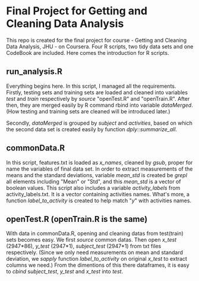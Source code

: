 # Final Project for Getting and Cleaning Data Analysis
This repo is created for the final project for course - Getting and Cleaning Data Analysis, JHU - on Coursera.
Four R scripts, two tidy data sets and one CodeBook are included. Here comes the introduction for R scripts.

## run_analysis.R
Everything begins here. In this script, I managed all the requirements.
Firstly, testing sets and training sets are loaded and cleaned into variables *test* and *train* respectively by *source* "openTest.R" and "openTrain.R". After then, they are merged easily by R command rbind into variable *dataMerged*. (How testing and training sets are cleaned will be introduced later.)

Secondly, *dataMerged* is grouped by *subject* and *activities*, based on which the second data set is created easily by function *dply::summarize_all*.

## commonData.R
In this script, features.txt is loaded as *x_names*, cleaned by *gsub*, proper for name the variables of final data set. In order to extract measurements of the means and the standard deviations, variable *mean_std* is created be *grepl* all elements including "Mean" or "Std", and this *mean_std* is a vector of boolean values.
This script also includes a variable *activity_labels* from activity_labels.txt. It is a vector containing activities names. What's more, a function *label_to_activity* is created to help match "*y*" with activities names.

## openTest.R (openTrain.R is the same)
With data in commonData.R, opening and cleaning datas from test(train) sets becomes easy. 
We first *source* common datas. Then open *x_test* (2947\*86), *y_test* (2947\*1), *subject_test* (2947\*1) from txt files respectively. (Since we only need measurements on mean and standard deviation, we *sapply* function *label_to_activity* on original *x_test* to extract columns we need.)
From the dimentions of this there dataframes, it is easy to *cbind* s*ubject_test*, *y_test* and *x_test* into *test*.

